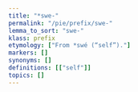 ```yaml
---
title: "*swe-"
permalink: "/pie/prefix/swe-"
lemma_to_sort: "swe-"
klass: prefix
etymology: ["From *swé (“self”)."]
markers: []
synonyms: []
definitions: [["self"]]
topics: []
---
```

